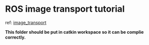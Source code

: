 # ROS image transport tutorial

ref: [image_transport](http://wiki.ros.org/image_transport/Tutorials/)

**This folder should be put in catkin workspace so it can be complie correctly.**

